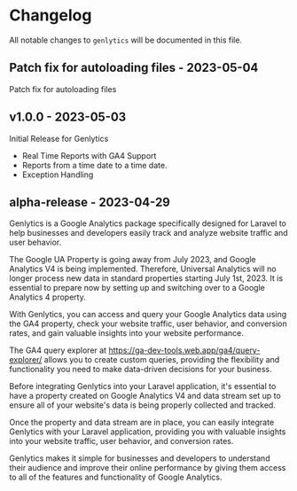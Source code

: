 # Changelog

All notable changes to `genlytics` will be documented in this file.

## Patch fix for autoloading files - 2023-05-04

Patch fix for autoloading files

## v1.0.0  - 2023-05-03

Initial Release for Genlytics

- Real Time Reports with GA4 Support
- Reports from a time date to a time date.
- Exception Handling

## alpha-release - 2023-04-29

Genlytics is a Google Analytics package specifically designed for Laravel to help businesses and developers easily track and analyze website traffic and user behavior.

The Google UA Property is going away from July 2023, and Google Analytics V4 is being implemented. Therefore, Universal Analytics will no longer process new data in standard properties starting July 1st, 2023. It is essential to prepare now by setting up and switching over to a Google Analytics 4 property.

With Genlytics, you can access and query your Google Analytics data using the GA4 property, check your website traffic, user behavior, and conversion rates, and gain valuable insights into your website performance.

The GA4 query explorer at https://ga-dev-tools.web.app/ga4/query-explorer/ allows you to create custom queries, providing the flexibility and functionality you need to make data-driven decisions for your business.

Before integrating Genlytics into your Laravel application, it's essential to have a property created on Google Analytics V4 and data stream set up to ensure all of your website's data is being properly collected and tracked.

Once the property and data stream are in place, you can easily integrate Genlytics with your Laravel application, providing you with valuable insights into your website traffic, user behavior, and conversion rates.

Genlytics makes it simple for businesses and developers to understand their audience and improve their online performance by giving them access to all of the features and functionality of Google Analytics.
